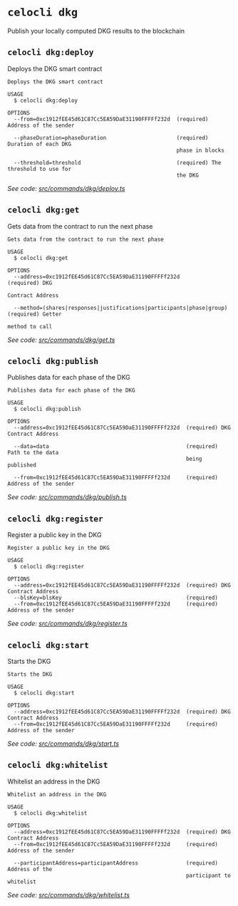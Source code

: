 # `celocli dkg`

Publish your locally computed DKG results to the blockchain


## `celocli dkg:deploy`

Deploys the DKG smart contract

```
Deploys the DKG smart contract

USAGE
  $ celocli dkg:deploy

OPTIONS
  --from=0xc1912fEE45d61C87Cc5EA59DaE31190FFFFf232d  (required) Address of the sender

  --phaseDuration=phaseDuration                      (required) Duration of each DKG
                                                     phase in blocks

  --threshold=threshold                              (required) The threshold to use for
                                                     the DKG
```

_See code: [src/commands/dkg/deploy.ts](https://github.com/celo-org/celo-monorepo/tree/master/packages/cli/src/commands/dkg/deploy.ts)_

## `celocli dkg:get`

Gets data from the contract to run the next phase

```
Gets data from the contract to run the next phase

USAGE
  $ celocli dkg:get

OPTIONS
  --address=0xc1912fEE45d61C87Cc5EA59DaE31190FFFFf232d                 (required) DKG
                                                                       Contract Address

  --method=(shares|responses|justifications|participants|phase|group)  (required) Getter
                                                                       method to call
```

_See code: [src/commands/dkg/get.ts](https://github.com/celo-org/celo-monorepo/tree/master/packages/cli/src/commands/dkg/get.ts)_

## `celocli dkg:publish`

Publishes data for each phase of the DKG

```
Publishes data for each phase of the DKG

USAGE
  $ celocli dkg:publish

OPTIONS
  --address=0xc1912fEE45d61C87Cc5EA59DaE31190FFFFf232d  (required) DKG Contract Address

  --data=data                                           (required) Path to the data
                                                        being published

  --from=0xc1912fEE45d61C87Cc5EA59DaE31190FFFFf232d     (required) Address of the sender
```

_See code: [src/commands/dkg/publish.ts](https://github.com/celo-org/celo-monorepo/tree/master/packages/cli/src/commands/dkg/publish.ts)_

## `celocli dkg:register`

Register a public key in the DKG

```
Register a public key in the DKG

USAGE
  $ celocli dkg:register

OPTIONS
  --address=0xc1912fEE45d61C87Cc5EA59DaE31190FFFFf232d  (required) DKG Contract Address
  --blsKey=blsKey                                       (required)
  --from=0xc1912fEE45d61C87Cc5EA59DaE31190FFFFf232d     (required) Address of the sender
```

_See code: [src/commands/dkg/register.ts](https://github.com/celo-org/celo-monorepo/tree/master/packages/cli/src/commands/dkg/register.ts)_

## `celocli dkg:start`

Starts the DKG

```
Starts the DKG

USAGE
  $ celocli dkg:start

OPTIONS
  --address=0xc1912fEE45d61C87Cc5EA59DaE31190FFFFf232d  (required) DKG Contract Address
  --from=0xc1912fEE45d61C87Cc5EA59DaE31190FFFFf232d     (required) Address of the sender
```

_See code: [src/commands/dkg/start.ts](https://github.com/celo-org/celo-monorepo/tree/master/packages/cli/src/commands/dkg/start.ts)_

## `celocli dkg:whitelist`

Whitelist an address in the DKG

```
Whitelist an address in the DKG

USAGE
  $ celocli dkg:whitelist

OPTIONS
  --address=0xc1912fEE45d61C87Cc5EA59DaE31190FFFFf232d  (required) DKG Contract Address
  --from=0xc1912fEE45d61C87Cc5EA59DaE31190FFFFf232d     (required) Address of the sender

  --participantAddress=participantAddress               (required) Address of the
                                                        participant to whitelist
```

_See code: [src/commands/dkg/whitelist.ts](https://github.com/celo-org/celo-monorepo/tree/master/packages/cli/src/commands/dkg/whitelist.ts)_
